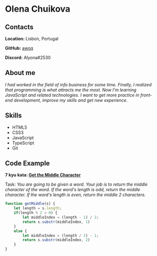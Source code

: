 # Olena Chuikova
## Contacts
**Location:** Lisbon, Portugal

**GitHub:** [awoq](https://github.com/awoq)

**Discord:** Alyona#2530
## About me
*I had worked in the field of info business for some time. Finally, I realized that programming is what attracts me the most. Now I'm learning JavaScript and related technologies. I want to get more practice in front-end development, improve my skills and get new experience.*
## Skills
* HTML5
* CSS3
* JavaScript
* TypeScript
* Git
## Code Example
**7 kyu kata: [Get the Middle Character](https://www.codewars.com/kata/get-the-middle-character)**

Task: *You are going to be given a word. Your job is to return the middle character of the word. If the word's length is odd, return the middle character. If the word's length is even, return the middle 2 characters.*
```javascript
function getMiddle(s) {
    let length = s.length;
    if(length % 2 > 0) {
        let middleIndex = (length - 1) / 2;
        return s.substr(middleIndex, 1)
    }
    else {
        let middleIndex = (length / 2) - 1;
        return s.substr(middleIndex, 2)
    }
}
```
